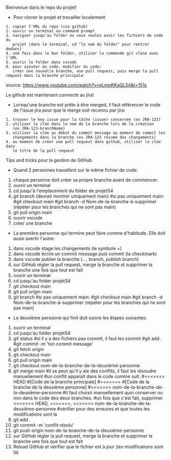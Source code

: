 Bienvenue dans le repo du projet! 
   - Pour cloner le projet et travailler localement:
   
    1. copier l'URL du repo (via github)
    2. ouvrir un terminal ou command prompt
    3. naviguer jusqu'au folder ou vous voulez avoir les fichiers de code du 
       projet (dans le terminal, cd "le nom du folder" pour rentrer dedans)
    4. une fois dans le bon folder, utiliser la commande git clone avec l'URL
    5. ouvrir le folder dans vscode
    6. pour ajouter du code, modifier du code: 
       créer une nouvelle branche, une pull request, puis merge la pull request dans la branche principale

source: https://www.youtube.com/watch?v=eLmpKKaQL54&t=151s

Le github est maintenant connecté au jira!

   - Lorsqu'une branche est prête à être merged, il faut référencer le code de 
     l'issue jira pour que le merge soit reconnu par jira:
   
    1. trouver le key issue pour la tâche (issue) concernée (ex JRA-123)
    2. utiliser la clée dans le nom de la branche lors de la création
       (ex JRA-123-branchName)
    3. utiliser la clée au début du commit message au moment de commit les 
       changements dans la branche (ex JRA-123 résumé des changements)
    4. au moment de créer une pull request dans github, utiliser la clée dans
       le titre de la pull request


Tips and tricks pour la gestion de GitHub.
   - Quand 2 personnes travaillent sur le même fichier de code:

   1. chaque personne doit créer sa propre branche avant de commencer.
   2. ouvrir un terminal
   3. cd jusqu'à l'emplacement du folder de projetS4
   4. git branch (devrait montrer uniquement main)
      #si pas uniquement main: 
      #git checkout main
      #git branch -d Nom-de-la-branche-à-supprimer (répéter pour les branches qui ne sont pas main)
   5. git pull origin main
   6. ouvrir vscode
   7. créer une branche

   - La première personne qui termine peut faire comme d'habitude. Elle doit aussi avertir l'autre:
   
   1. dans vscode stage les changements (le symbole +)
   2. dans vscode écrire un commit message puis commit (la checkmark)
   3. dans vscode publier la branche (..., branch, publish branch)
   4. sur GitHub régler la pull request, merge la branche et supprimer la branche une fois que tout est fait
   5. ouvrir un terminal
   6. cd jusqu'au folder projetS4
   7. git checkout main
   8. git pull origin main
   9. git branch
      #si pas uniquement main: 
      #git checkout main
      #git branch -d Nom-de-la-branche-à-supprimer (répéter pour les branches qui ne sont pas main)

   - La deuxième personne qui finit doit suivre les étapes suivantes:

   1. ouvrir un terminal
   2. cd jusqu'au folder projetS4
   3. git status
      #si il y a des fichiers pas commit, il faut les commit
      #git add .
      #git commit -m 'ton commit message'
   4. git fetch origin
   5. git checkout main
   6. git pull origin main
   7. git checkout nom-de-la-branche-de-la-deuxième-personne
   8. git merge main
      #il se peut qu'il y aie des conflits, il faut les résoudre manuellement
      #un conflit apparait dans le code comme suit:
      #<<<<<<< HEAD
      #[Code de la branche principale]
      #=======
      #[Code de la branche de la deuxième personne]
      #>>>>>>> nom-de-la-branche-de-la-deuxième-personne
      #il faut choisir manuellement quoi conserver ou non dans le code des deux branches.
      #un fois que c'est fait, supprimer <<<<<<< HEAD, =======, >>>>>>> nom-de-la-branche-de-la-deuxième-personne
      #vérifier pour des erreures et que toutes les modifications sont la
   9. git add .
   10. git commit -m 'conflit résolu'
   11. git push origin nom-de-la-branche-de-la-deuxième-personne
   12. sur GitHub régler la pull request, merge la branche et supprimer la branche une fois que tout est fait
   13. Reload GitHub et vérifier que le fichier est à jour (les modifications sont la)
